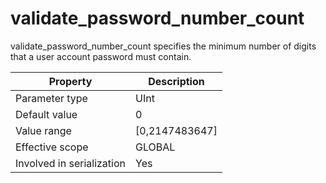 validate_password_number_count 
===================================================

validate_password_number_count specifies the minimum number of digits that a user account password must contain. 


|       **Property**        | **Description**  |
|---------------------------|------------------|
| Parameter type            | UInt             |
| Default value             | 0                |
| Value range               | \[0,2147483647\] |
| Effective scope           | GLOBAL           |
| Involved in serialization | Yes              |


